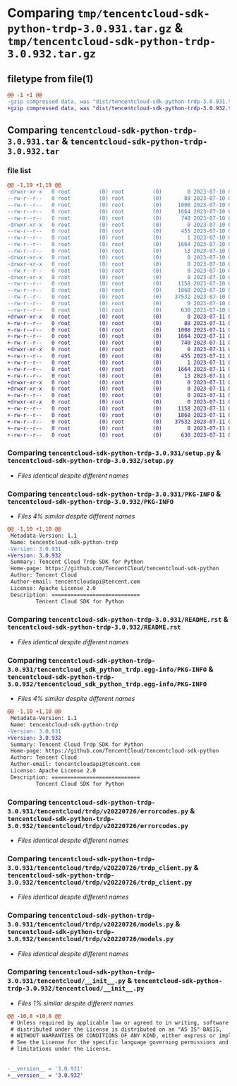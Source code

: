 # Comparing `tmp/tencentcloud-sdk-python-trdp-3.0.931.tar.gz` & `tmp/tencentcloud-sdk-python-trdp-3.0.932.tar.gz`

## filetype from file(1)

```diff
@@ -1 +1 @@
-gzip compressed data, was "dist/tencentcloud-sdk-python-trdp-3.0.931.tar", last modified: Mon Jul 10 00:55:26 2023, max compression
+gzip compressed data, was "dist/tencentcloud-sdk-python-trdp-3.0.932.tar", last modified: Tue Jul 11 01:03:11 2023, max compression
```

## Comparing `tencentcloud-sdk-python-trdp-3.0.931.tar` & `tencentcloud-sdk-python-trdp-3.0.932.tar`

### file list

```diff
@@ -1,19 +1,19 @@
-drwxr-xr-x   0 root         (0) root         (0)        0 2023-07-10 00:55:26.000000 tencentcloud-sdk-python-trdp-3.0.931/
--rw-r--r--   0 root         (0) root         (0)       88 2023-07-10 00:55:26.000000 tencentcloud-sdk-python-trdp-3.0.931/setup.cfg
--rw-r--r--   0 root         (0) root         (0)     1008 2023-07-10 00:55:25.000000 tencentcloud-sdk-python-trdp-3.0.931/setup.py
--rw-r--r--   0 root         (0) root         (0)     1664 2023-07-10 00:55:26.000000 tencentcloud-sdk-python-trdp-3.0.931/PKG-INFO
--rw-r--r--   0 root         (0) root         (0)      740 2023-07-10 00:55:25.000000 tencentcloud-sdk-python-trdp-3.0.931/README.rst
-drwxr-xr-x   0 root         (0) root         (0)        0 2023-07-10 00:55:26.000000 tencentcloud-sdk-python-trdp-3.0.931/tencentcloud_sdk_python_trdp.egg-info/
--rw-r--r--   0 root         (0) root         (0)      455 2023-07-10 00:55:26.000000 tencentcloud-sdk-python-trdp-3.0.931/tencentcloud_sdk_python_trdp.egg-info/SOURCES.txt
--rw-r--r--   0 root         (0) root         (0)        1 2023-07-10 00:55:26.000000 tencentcloud-sdk-python-trdp-3.0.931/tencentcloud_sdk_python_trdp.egg-info/dependency_links.txt
--rw-r--r--   0 root         (0) root         (0)     1664 2023-07-10 00:55:26.000000 tencentcloud-sdk-python-trdp-3.0.931/tencentcloud_sdk_python_trdp.egg-info/PKG-INFO
--rw-r--r--   0 root         (0) root         (0)       13 2023-07-10 00:55:26.000000 tencentcloud-sdk-python-trdp-3.0.931/tencentcloud_sdk_python_trdp.egg-info/top_level.txt
-drwxr-xr-x   0 root         (0) root         (0)        0 2023-07-10 00:55:26.000000 tencentcloud-sdk-python-trdp-3.0.931/tencentcloud/
-drwxr-xr-x   0 root         (0) root         (0)        0 2023-07-10 00:55:26.000000 tencentcloud-sdk-python-trdp-3.0.931/tencentcloud/trdp/
--rw-r--r--   0 root         (0) root         (0)        0 2023-07-10 00:55:25.000000 tencentcloud-sdk-python-trdp-3.0.931/tencentcloud/trdp/__init__.py
-drwxr-xr-x   0 root         (0) root         (0)        0 2023-07-10 00:55:26.000000 tencentcloud-sdk-python-trdp-3.0.931/tencentcloud/trdp/v20220726/
--rw-r--r--   0 root         (0) root         (0)     1158 2023-07-10 00:55:25.000000 tencentcloud-sdk-python-trdp-3.0.931/tencentcloud/trdp/v20220726/errorcodes.py
--rw-r--r--   0 root         (0) root         (0)     1868 2023-07-10 00:55:25.000000 tencentcloud-sdk-python-trdp-3.0.931/tencentcloud/trdp/v20220726/trdp_client.py
--rw-r--r--   0 root         (0) root         (0)    37532 2023-07-10 00:55:25.000000 tencentcloud-sdk-python-trdp-3.0.931/tencentcloud/trdp/v20220726/models.py
--rw-r--r--   0 root         (0) root         (0)        0 2023-07-10 00:55:25.000000 tencentcloud-sdk-python-trdp-3.0.931/tencentcloud/trdp/v20220726/__init__.py
--rw-r--r--   0 root         (0) root         (0)      630 2023-07-10 00:55:25.000000 tencentcloud-sdk-python-trdp-3.0.931/tencentcloud/__init__.py
+drwxr-xr-x   0 root         (0) root         (0)        0 2023-07-11 01:03:11.000000 tencentcloud-sdk-python-trdp-3.0.932/
+-rw-r--r--   0 root         (0) root         (0)       88 2023-07-11 01:03:11.000000 tencentcloud-sdk-python-trdp-3.0.932/setup.cfg
+-rw-r--r--   0 root         (0) root         (0)     1008 2023-07-11 01:03:11.000000 tencentcloud-sdk-python-trdp-3.0.932/setup.py
+-rw-r--r--   0 root         (0) root         (0)     1664 2023-07-11 01:03:11.000000 tencentcloud-sdk-python-trdp-3.0.932/PKG-INFO
+-rw-r--r--   0 root         (0) root         (0)      740 2023-07-11 01:03:11.000000 tencentcloud-sdk-python-trdp-3.0.932/README.rst
+drwxr-xr-x   0 root         (0) root         (0)        0 2023-07-11 01:03:11.000000 tencentcloud-sdk-python-trdp-3.0.932/tencentcloud_sdk_python_trdp.egg-info/
+-rw-r--r--   0 root         (0) root         (0)      455 2023-07-11 01:03:11.000000 tencentcloud-sdk-python-trdp-3.0.932/tencentcloud_sdk_python_trdp.egg-info/SOURCES.txt
+-rw-r--r--   0 root         (0) root         (0)        1 2023-07-11 01:03:11.000000 tencentcloud-sdk-python-trdp-3.0.932/tencentcloud_sdk_python_trdp.egg-info/dependency_links.txt
+-rw-r--r--   0 root         (0) root         (0)     1664 2023-07-11 01:03:11.000000 tencentcloud-sdk-python-trdp-3.0.932/tencentcloud_sdk_python_trdp.egg-info/PKG-INFO
+-rw-r--r--   0 root         (0) root         (0)       13 2023-07-11 01:03:11.000000 tencentcloud-sdk-python-trdp-3.0.932/tencentcloud_sdk_python_trdp.egg-info/top_level.txt
+drwxr-xr-x   0 root         (0) root         (0)        0 2023-07-11 01:03:11.000000 tencentcloud-sdk-python-trdp-3.0.932/tencentcloud/
+drwxr-xr-x   0 root         (0) root         (0)        0 2023-07-11 01:03:11.000000 tencentcloud-sdk-python-trdp-3.0.932/tencentcloud/trdp/
+-rw-r--r--   0 root         (0) root         (0)        0 2023-07-11 01:03:11.000000 tencentcloud-sdk-python-trdp-3.0.932/tencentcloud/trdp/__init__.py
+drwxr-xr-x   0 root         (0) root         (0)        0 2023-07-11 01:03:11.000000 tencentcloud-sdk-python-trdp-3.0.932/tencentcloud/trdp/v20220726/
+-rw-r--r--   0 root         (0) root         (0)     1158 2023-07-11 01:03:11.000000 tencentcloud-sdk-python-trdp-3.0.932/tencentcloud/trdp/v20220726/errorcodes.py
+-rw-r--r--   0 root         (0) root         (0)     1868 2023-07-11 01:03:11.000000 tencentcloud-sdk-python-trdp-3.0.932/tencentcloud/trdp/v20220726/trdp_client.py
+-rw-r--r--   0 root         (0) root         (0)    37532 2023-07-11 01:03:11.000000 tencentcloud-sdk-python-trdp-3.0.932/tencentcloud/trdp/v20220726/models.py
+-rw-r--r--   0 root         (0) root         (0)        0 2023-07-11 01:03:11.000000 tencentcloud-sdk-python-trdp-3.0.932/tencentcloud/trdp/v20220726/__init__.py
+-rw-r--r--   0 root         (0) root         (0)      630 2023-07-11 01:03:11.000000 tencentcloud-sdk-python-trdp-3.0.932/tencentcloud/__init__.py
```

### Comparing `tencentcloud-sdk-python-trdp-3.0.931/setup.py` & `tencentcloud-sdk-python-trdp-3.0.932/setup.py`

 * *Files identical despite different names*

### Comparing `tencentcloud-sdk-python-trdp-3.0.931/PKG-INFO` & `tencentcloud-sdk-python-trdp-3.0.932/PKG-INFO`

 * *Files 4% similar despite different names*

```diff
@@ -1,10 +1,10 @@
 Metadata-Version: 1.1
 Name: tencentcloud-sdk-python-trdp
-Version: 3.0.931
+Version: 3.0.932
 Summary: Tencent Cloud Trdp SDK for Python
 Home-page: https://github.com/TencentCloud/tencentcloud-sdk-python
 Author: Tencent Cloud
 Author-email: tencentcloudapi@tencent.com
 License: Apache License 2.0
 Description: ============================
         Tencent Cloud SDK for Python
```

### Comparing `tencentcloud-sdk-python-trdp-3.0.931/README.rst` & `tencentcloud-sdk-python-trdp-3.0.932/README.rst`

 * *Files identical despite different names*

### Comparing `tencentcloud-sdk-python-trdp-3.0.931/tencentcloud_sdk_python_trdp.egg-info/PKG-INFO` & `tencentcloud-sdk-python-trdp-3.0.932/tencentcloud_sdk_python_trdp.egg-info/PKG-INFO`

 * *Files 4% similar despite different names*

```diff
@@ -1,10 +1,10 @@
 Metadata-Version: 1.1
 Name: tencentcloud-sdk-python-trdp
-Version: 3.0.931
+Version: 3.0.932
 Summary: Tencent Cloud Trdp SDK for Python
 Home-page: https://github.com/TencentCloud/tencentcloud-sdk-python
 Author: Tencent Cloud
 Author-email: tencentcloudapi@tencent.com
 License: Apache License 2.0
 Description: ============================
         Tencent Cloud SDK for Python
```

### Comparing `tencentcloud-sdk-python-trdp-3.0.931/tencentcloud/trdp/v20220726/errorcodes.py` & `tencentcloud-sdk-python-trdp-3.0.932/tencentcloud/trdp/v20220726/errorcodes.py`

 * *Files identical despite different names*

### Comparing `tencentcloud-sdk-python-trdp-3.0.931/tencentcloud/trdp/v20220726/trdp_client.py` & `tencentcloud-sdk-python-trdp-3.0.932/tencentcloud/trdp/v20220726/trdp_client.py`

 * *Files identical despite different names*

### Comparing `tencentcloud-sdk-python-trdp-3.0.931/tencentcloud/trdp/v20220726/models.py` & `tencentcloud-sdk-python-trdp-3.0.932/tencentcloud/trdp/v20220726/models.py`

 * *Files identical despite different names*

### Comparing `tencentcloud-sdk-python-trdp-3.0.931/tencentcloud/__init__.py` & `tencentcloud-sdk-python-trdp-3.0.932/tencentcloud/__init__.py`

 * *Files 1% similar despite different names*

```diff
@@ -10,8 +10,8 @@
 # Unless required by applicable law or agreed to in writing, software
 # distributed under the License is distributed on an "AS IS" BASIS,
 # WITHOUT WARRANTIES OR CONDITIONS OF ANY KIND, either express or implied.
 # See the License for the specific language governing permissions and
 # limitations under the License.
 
 
-__version__ = '3.0.931'
+__version__ = '3.0.932'
```

